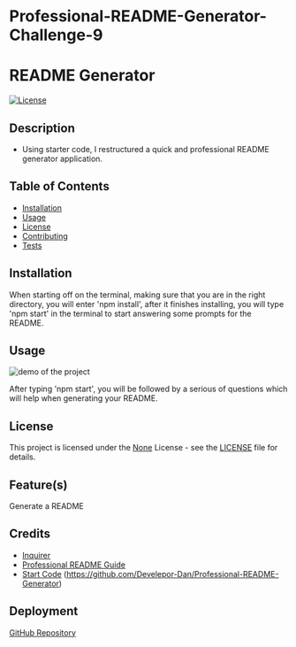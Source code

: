 # Professional-README-Generator-Challenge-9

# README Generator

[![License](https://img.shields.io/badge/License-None-brightgreen.svg)](https://opensource.org/licenses/None)

## Description
- Using starter code, I restructured a quick and professional README generator application.

## Table of Contents
- [Installation](#installation)
- [Usage](#usage)
- [License](#license)
- [Contributing](#contributing)
- [Tests](#tests)


## Installation
When starting off on the terminal, making sure that you are in the right directory, you will enter 'npm install', after it finishes installing, you will type 'npm start' in the terminal to start answering some prompts for the README.

## Usage
![demo of the project](./assets/README-Generator-Demo.gif)

After typing 'npm start', you will be followed by a serious of questions which will help when generating your README.

## License
This project is licensed under the [None](https://opensource.org/licenses/None) License - see the [LICENSE](LICENSE) file for details.

## Feature(s)
Generate a README

## Credits
- [Inquirer](https://www.npmjs.com/package/inquirer/v/8.2.4#examples)
- [Professional README Guide](https://coding-boot-camp.github.io/full-stack/github/professional-readme-guide)
- [Start Code](https://github.com/coding-boot-camp/potential-enigma) (https://github.com/Develepor-Dan/Professional-README-Generator)

## Deployment
[GitHub Repository](https://github.com/Develepor-Dan/Professional-README-Generator)

